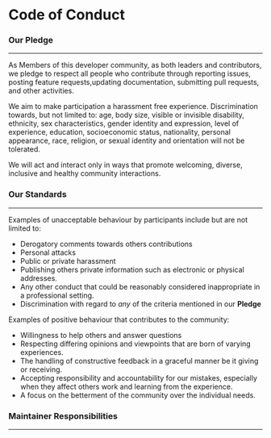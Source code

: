 # Code of Conduct

### Our Pledge
<hr>

As Members of this developer community, as both leaders and contributors, we pledge to
respect all people who contribute through reporting issues, posting feature requests,updating documentation, 
submitting pull requests, and other activities.

We aim to make participation a harassment free experience. Discrimination towards, but not limited to: age, body size,
 visible or invisible disability, ethnicity, sex characteristics, gender identity and expression, level of 
experience, education, socioeconomic status, nationality, personal appearance, race, religion, or sexual identity and
orientation will not be tolerated. 

We will act and interact only in ways that promote welcoming, diverse, inclusive and healthy community interactions. 

### Our Standards
<hr>

Examples of unacceptable behaviour by participants include but are not limited to:

- Derogatory comments towards others contributions
- Personal attacks
- Public or private harassment 
- Publishing others private information such as electronic or physical addresses. 
- Any other conduct that could be reasonably considered inappropriate in a professional setting. 
- Discrimination with regard to *any* of the criteria mentioned in our **Pledge**

Examples of positive behaviour that contributes to the community:

- Willingness to help others and answer questions
- Respecting differing opinions and viewpoints that are born of varying experiences. 
- The handling of constructive feedback in a graceful manner be it giving or receiving. 
- Accepting responsibility and accountability for our mistakes, especially when they affect others work and learning from the experience. 
- A focus on the betterment of the community over the individual needs. 

### Maintainer Responsibilities
<hr>





